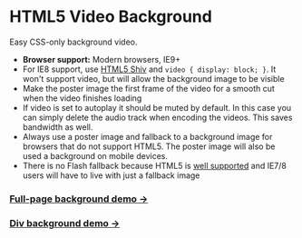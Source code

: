# HTML5 Video Background

Easy CSS-only background video.

* **Browser support:** Modern browsers, IE9+
* For IE8 support, use [HTML5 Shiv](https://code.google.com/p/html5shiv/) and `video { display: block; }`. It won't support video, but will allow the background image to be visible
* Make the poster image the first frame of the video for a smooth cut when the video finishes loading
* If video is set to autoplay it should be muted by default. In this case you can simply delete the audio track when encoding the videos. This saves bandwidth as well. 
* Always use a poster image and fallback to a background image for browsers that do not support HTML5. The poster image will also be used a background on mobile devices.
* There is no Flash fallback because HTML5 is [well supported](http://caniuse.com/video) and IE7/8 users will have to live with just a fallback image

### [Full-page background demo &rarr;](http://adamwalter.github.io/html5-video-background/video-bg.html)
### [Div background demo &rarr;](http://adamwalter.github.io/html5-video-background/video-div.html)
